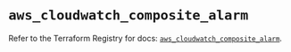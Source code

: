 # `aws_cloudwatch_composite_alarm`

Refer to the Terraform Registry for docs: [`aws_cloudwatch_composite_alarm`](https://registry.terraform.io/providers/hashicorp/aws/4.67.0/docs/resources/cloudwatch_composite_alarm).
